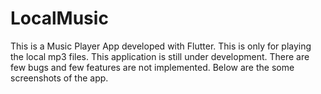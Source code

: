 # LocalMusic
This is a Music Player App developed with Flutter. This is only for playing the local mp3 files. This application is still under development. There are few bugs and few features are not implemented. Below are the some screenshots of the app.

